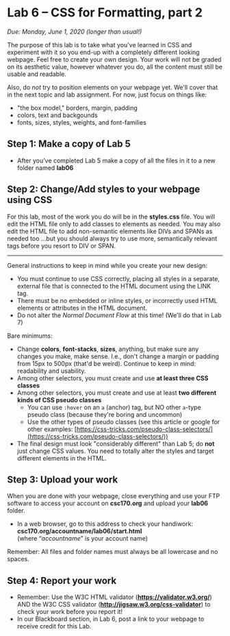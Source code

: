 # Lab 6 – CSS for Formatting, part 2
*Due: Monday, June 1, 2020 (longer than usual!)*

The purpose of this lab is to take what you've learned in CSS and experiment with it so you end-up with a completely different looking webpage. Feel free to create your own design. Your work will not be graded on its aesthetic value, however whatever you do, all the content must still be usable and readable.

Also, do *not* try to position elements on your webpage yet.  We'll cover that in the next topic and lab assignment.  For now, just focus on things like:

- "the box model," borders, margin, padding
- colors, text and backgounds
- fonts, sizes, styles, weights, and font-families

## Step 1: Make a copy of Lab 5

-   After you’ve completed Lab 5 make a copy of all the files in it to a new folder named **lab06**

## Step 2: Change/Add styles to your webpage using CSS

For this lab, most of the work you do will be in the **styles.css** file. You will edit the HTML file only to add classes to elements as needed. You may also edit the HTML file to add non-semantic elements like DIVs and SPANs as needed too ...but you should always try to use more, semantically relevant tags before you resort to DIV or SPAN. 

<hr>

General instructions to keep in mind while you create your new design:

-   You must continue to use CSS correctly, placing all styles in a separate, external file that is connected to the HTML document using the LINK tag. 
-   There must be no embedded or inline styles, or incorrectly used HTML elements or attributes in the HTML document.
-   Do not alter the *Normal Document Flow* at this time!  (We'll do that in Lab 7)

Bare minimums:

-   Change **colors**, **font-stacks**, **sizes**, anything, but make sure any changes you make, make sense. I.e., don't change a margin or padding from 15px to 500px (that'd be weird). Continue to keep in mind: readability and usability.
-   Among other selectors, you must create and use **at least three CSS classes**
-   Among other selectors, you must create and use at least **two different kinds of CSS pseudo classes** 
    -   You can use `:hover` on an `a` (anchor) tag, but NO other `a`-type pseudo class (because they're boring and uncommon)
    -   Use the other types of pseudo classes (see this article or google for other examples: [https://css-tricks.com/pseudo-class-selectors/](https://css-tricks.com/pseudo-class-selectors/))
-   The final design must look "considerably different" than Lab 5; do **not** just change CSS values.  You need to totally alter the styles and target different elements in the HTML.  

## Step 3: Upload your work

When you are done with your webpage, close everything and use your FTP software to access your account on **csc170.org** and upload your **lab06** folder.

-   In a web browser, go to this address to check your handiwork:  
    **csc170.org/accountname/lab06/start.html**  
    (where “*accountname*” is your account name)

Remember: All files and folder names must always be all lowercase and no spaces.

## Step 4: Report your work

-   Remember: Use the W3C HTML validator (**https://validator.w3.org/**) AND the W3C CSS validator (**http://jigsaw.w3.org/css-validator**) to check your work before you report it!
-   In our Blackboard section, in Lab 6, post a link to your webpage to receive credit for this Lab.